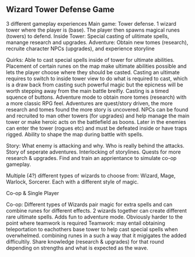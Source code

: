 Wizard Tower Defense Game
-------------------------
3 different gameplay experiences
Main game: Tower defense. 1 wizard tower where the player is (base). The player then spawns magical runes (towers) to defend. 
Inside Tower: Special casting of ulitimate spells, manange research and upgrades. 
Adventure: Obtain new tomes (research), recruite character NPCs (upgrades), and experience storyline

Quirks: Able to cast special spells inside of tower for ultimate abilities. Placement of certain runes on the map make ultimate abilities possible and lets the player choose where they should be casted. Casting an ultimate requires to switch to inside tower view to do what is required to cast, which is a draw back from casting such powerful magic but the epicness will be worth stepping away from the main battle breifly. Casting is a timed squence of buttons. Adventure mode to obtain more tomes (research) with a more classic RPG feel. Adventures are quest/story driven, the more research and tomes found the more story is uncovered. NPCs can be found and recruited to man other towers (for upgrades) and help manage the main tower or make heroic acts on the battlefield as boons. Later in the enemies can enter the tower (rogues etc) and must be defeated inside or have traps rigged. Ability to shape the map during battle with spells.

Story: What enemy is attacking and why. Who is really behind the attacks. Story of seperate adventures. Interlocking of storylines. Quests for more research & upgrades. Find and train an apprientance to simulate co-op gameplay.

Multiple (4?) different types of wizards to choose from: Wizard, Mage, Warlock, Sorcerer. Each with a different style of magic.

Co-op & Single Player

Co-op: Different types of Wizards pair magic for extra spells and can combine runes for different effects. 2 wizards together can create different rare ultimate spells. Adds fun to adventure mode. Obviously harder to the point where teamwork is required
Teamwork: may entail obtaining teleportation to eachothers base tower to help cast special spells when overwhelmed. combining runes in a such a way that it migigates the added difficultily. Share knowledge (research & upgrades) for that round depending on strengths and what is expected as the wave.

